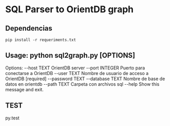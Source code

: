 # SQL Parser to OrientDB graph

## Dependencias
  
  `pip install -r requeriments.txt`

## Usage: python sql2graph.py [OPTIONS]

Options:
  --host TEXT      OrientDB server
  --port INTEGER   Puerto para conectarse a OrientDB
  --user TEXT      Nombre de usuario de acceso a OrientDB  [required]
  --password TEXT
  --database TEXT  Nombre de base de datos en orientdb
  --path TEXT      Carpeta con archivos sql
  --help           Show this message and exit.


## TEST

  py.test
